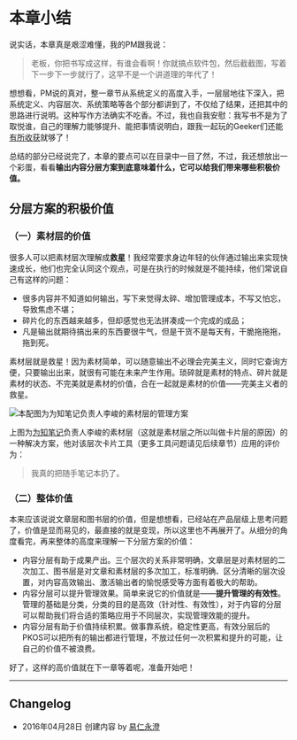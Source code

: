 
# 本章小结

说实话，本章真是艰涩难懂，我的PM跟我说：

> 老板，你把书写成这样，有谁会看啊！你就搞点软件包，然后截截图，写着下一步下一步就行了，这早不是一个讲道理的年代了！

想想看，PM说的真对，整一章节从系统定义的高度入手，一层层地往下深入，把系统定义、内容层次、系统策略等各个部分都讲到了，不仅给了结果，还把其中的思路进行说明。这种写作方法确实不吃香。不过，我也自我安慰：我写书不是为了取悦谁，自己的理解力能够提升、能把事情说明白，跟我一起玩的Geeker们还能[有所收获][1]就够了！

总结的部分已经说完了，本章的要点可以在目录中一目了然，不过，我还想放出一个彩蛋，看看**输出内容分层方案到底意味着什么，它可以给我们带来哪些积极价值。**

## 分层方案的积极价值

### （一）素材层的价值

很多人可以把素材层次理解成**救星**！我经常要求身边年轻的伙伴通过输出来实现快速成长，他们也完全认同这个观点，可是在执行的时候就是不能持续，他们常说自己有这样的问题：
- 很多内容并不知道如何输出，写下来觉得太碎、增加管理成本，不写又怕忘，导致焦虑不堪；
- 碎片化的东西越来越多，但却感觉也无法拼凑成一个完成的成品；
- 凡是输出就期待搞出来的东西要很牛气，但是干货不是每天有，干脆拖拖拖，拖到死。

素材层就是救星！因为素材简单，可以随意输出不必理会完美主义，同时它查询方便，只要输出出来，就很有可能在未来产生作用。琐碎就是素材的特点、碎片就是素材的状态、不完美就是素材的价值，合在一起就是素材的价值——完美主义者的救星。

![本配图为为知笔记负责人李峻的素材层的管理方案][image-1]

上图为[为知笔记][2]负责人李峻的素材层（这就是素材层之所以叫做卡片层的原因）的一种解决方案，他对该层次卡片工具（更多工具问题请见后续章节）应用的评价为：

> 我真的把随手笔记本扔了。

### （二）整体价值

本来应该说说文章层和图书层的价值，但是想想看，已经站在产品层级上思考问题了，价值是显而易见的，最直接的就是变现，所以这里也不再展开了。从细分的角度看完，再来整体的高度来理解一下分层方案的价值：
- 内容分层有助于成果产出。三个层次的关系非常明确，文章层是对素材层的二次加工、图书层是对文章和素材层的多次加工，标准明确、区分清晰的层次设置，对内容高效输出、激活输出者的愉悦感受等方面有着极大的帮助。
- 内容分层可以提升管理效果。简单来说它的价值就是——**提升管理的有效性**。管理的基础是分类，分类的目的是高效（针对性、有效性），对于内容的分层可以帮助我们将合适的策略应用于不同层次，实现管理效能的提升。
- 内容分层有助于价值持续积累。做事靠系统，稳定性更高，有效分层后的PKOS可以把所有的输出都进行管理，不放过任何一次积累和提升的可能，让自己的价值不被浪费。

好了，这样的高价值就在下一章等着呢，准备开始吧！

---- 

## Changelog
- 2016年04月28日 创建内容 by [易仁永澄][3]

[1]:	https://github.com/hiddenwangcc/HTBUAPKOS/issues/5
[2]:	http://wiz.cn "为知笔记"
[3]:	http://blog.hiddenwangcc.com

[image-1]:	http://77fm42.com1.z0.glb.clouddn.com/lijun.jpg "李峻的素材层管理方案"